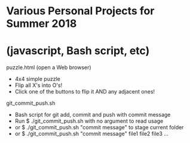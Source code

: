 # Various Personal Projects for Summer 2018 
# (javascript, Bash script, etc)

puzzle.html (open a Web browser)
- 4x4 simple puzzle
- Flip all X's into O's!
- Click one of the buttons to flip it AND any adjacent ones!

git_commit_push.sh
- Bash script for git add, commit and push with commit message
- Run $ ./git_commit_push.sh with no argument to read usage
- or  $ ./git_commit_push.sh "commit message" to stage current folder
- or  $ ./git_commit_push.sh "commit message" file1 file2 file3 ...
